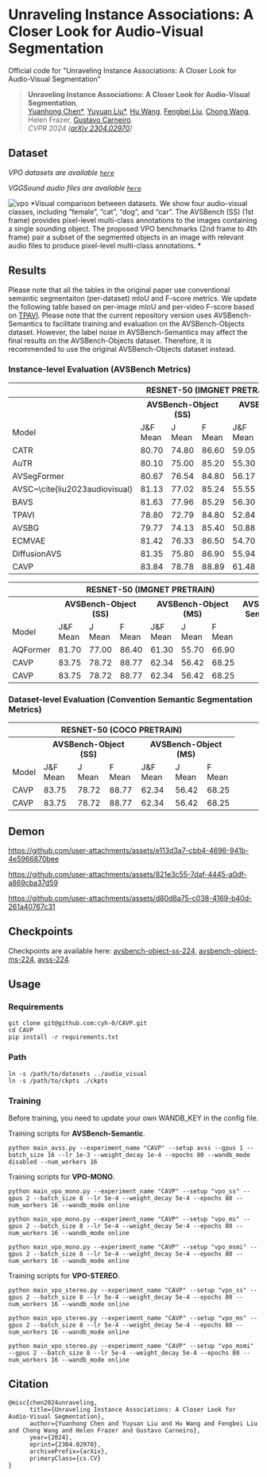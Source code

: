 # Unraveling Instance Associations: A Closer Look for Audio-Visual Segmentation
Official code for "Unraveling Instance Associations: A Closer Look for Audio-Visual Segmentation"

> **Unraveling Instance Associations: A Closer Look for Audio-Visual Segmentation**,<br />
> [Yuanhong Chen*](https://scholar.google.com/citations?user=PiWKAx0AAAAJ&hl=en&oi=ao), [Yuyuan Liu*](https://scholar.google.com/citations?user=SibDXFQAAAAJ&hl=zh-CN), [Hu Wang](https://huwang01.github.io/), [Fengbei Liu](https://fbladl.github.io/), [Chong Wang](https://scholar.google.com/citations?user=IWcTej4AAAAJ&hl=en&oi=ao), Helen Frazer, [Gustavo Carneiro](https://www.surrey.ac.uk/people/gustavo-carneiro).            
> *CVPR 2024 ([arXiv 2304.02970](https://arxiv.org/abs/2304.02970))*

<!-- This work presents VPO and CAVP -->
## Dataset
*VPO datasets are available [`here`](https://drive.google.com/file/d/12jq7-Ke09ZPoUI1od44q97DNLrThoHc3/view?usp=sharing)*

*VGGSound audio files are available [`here`](https://drive.google.com/file/d/1-OB3E9qbanfvZGbxvmRL05hsxwD0YOPq/view?usp=sharing)*

![vpo](./figs/avs_vpo_dataset.png)
*Visual comparison between datasets. We show four audio-visual classes, including “female”, “cat”, “dog”, and “car”. The AVSBench (SS) (1st frame) provides pixel-level multi-class annotations to the images containing a single sounding object.  The proposed VPO benchmarks (2nd frame to 4th frame) pair a subset of the segmented objects in an image with relevant audio files to produce pixel-level multi-class annotations.
*

## Results

Please note that all the tables in the original paper use conventional semantic segmentaiton (per-dataset) mIoU and F-score metrics. We update the following table based on per-image mIoU and per-video F-score based on [TPAVI](https://github.com/OpenNLPLab/AVSBench). Please note that the current repository version uses AVSBench-Semantics to facilitate training and evaluation on the AVSBench-Objects dataset. However, the label noise in AVSBench-Semantics may affect the final results on the AVSBench-Objects dataset. Therefore, it is recommended to use the original AVSBench-Objects dataset instead.

<!-- <tr>
<th></th>
<th colspan="3" style="text-align:center;">AVSBench-Object (SS)</th>
<th colspan="3" style="text-align:center;">AVSBench-Object (MS)</th>
<th colspan="3" style="text-align:center;">AVSBench-Semantics</th>
</tr> -->

### Instance-level Evaluation (AVSBench Metrics)
<table>
  <tr>
      <th colspan="10" style="text-align:center;">RESNET-50 (IMGNET PRETRAIN)</th>
  </tr>
  <tr>
    <th></th>
    <th colspan="3" style="text-align:center;">AVSBench-Object (SS)</th>
    <th colspan="3" style="text-align:center;">AVSBench-Object (MS)</th>
    <th colspan="3" style="text-align:center;">AVSBench-Semantics</th>
  </tr>
    <tr>
        <td>Model</td>
        <td>J&amp;F Mean</td>
        <td>J Mean</td>
        <td>F Mean</td>
        <td>J&amp;F Mean</td>
        <td>J Mean</td>
        <td>F Mean</td>
        <td>J&amp;F Mean</td>
        <td>J Mean</td>
        <td>F Mean</td>
    </tr>
    <tr>
        <td>CATR</td>
        <td>80.70</td>
        <td>74.80</td>
        <td>86.60</td>
        <td>59.05</td>
        <td>52.80</td>
        <td>65.30</td>
        <td>-</td>
        <td>-</td>
        <td>-</td>
    </tr>
    <tr>
        <td>AuTR</td>
        <td>80.10</td>
        <td>75.00</td>
        <td>85.20</td>
        <td>55.30</td>
        <td>49.40</td>
        <td>61.20</td>
        <td>-</td>
        <td>-</td>
        <td>-</td>
    </tr>
    <tr>
        <td>AVSegFormer</td>
        <td>80.67</td>
        <td>76.54</td>
        <td>84.80</td>
        <td>56.17</td>
        <td>49.53</td>
        <td>62.80</td>
        <td>27.12</td>
        <td>24.93</td>
        <td>29.30</td>
    </tr>
    <tr>
        <td>AVSC~\cite{liu2023audiovisual}</td>
        <td>81.13</td>
        <td>77.02</td>
        <td>85.24</td>
        <td>55.55</td>
        <td>49.58</td>
        <td>61.51</td>
        <td>-</td>
        <td>-</td>
        <td>-</td>
    </tr>
    <tr>
        <td>BAVS</td>
        <td>81.63</td>
        <td>77.96</td>
        <td>85.29</td>
        <td>56.30</td>
        <td>50.23</td>
        <td>62.37</td>
        <td>27.16</td>
        <td>24.68</td>
        <td>29.63</td>
    </tr>
    <tr>
        <td>TPAVI</td>
        <td>78.80</td>
        <td>72.79</td>
        <td>84.80</td>
        <td>52.84</td>
        <td>47.88</td>
        <td>57.80</td>
        <td>22.69</td>
        <td>20.18</td>
        <td>25.20</td>
    </tr>
    <tr>
        <td>AVSBG</td>
        <td>79.77</td>
        <td>74.13</td>
        <td>85.40</td>
        <td>50.88</td>
        <td>44.95</td>
        <td>56.80</td>
        <td>-</td>
        <td>-</td>
        <td>-</td>
    </tr>
    <tr>
        <td>ECMVAE</td>
        <td>81.42</td>
        <td>76.33</td>
        <td>86.50</td>
        <td>54.70</td>
        <td>48.69</td>
        <td>60.70</td>
        <td>-</td>
        <td>-</td>
        <td>-</td>
    </tr>
    <tr>
        <td>DiffusionAVS</td>
        <td>81.35</td>
        <td>75.80</td>
        <td>86.90</td>
        <td>55.94</td>
        <td>49.77</td>
        <td>62.10</td>
        <td>-</td>
        <td>-</td>
        <td>-</td>
    </tr>
    <tr>
        <td>CAVP</td>
        <td>83.84</td>
        <td>78.78</td>
        <td>88.89</td>
        <td>61.48</td>
        <td>55.82</td>
        <td>67.14</td>
        <td>32.83</td>
        <td>30.37</td>
        <td>35.29</td>
    </tr>
</table>

<table>
  <tr>
      <th colspan="10" style="text-align:center;">RESNET-50 (IMGNET PRETRAIN)</th>
  </tr>
  <tr>
    <th></th>
    <th colspan="3" style="text-align:center;">AVSBench-Object (SS)</th>
    <th colspan="3" style="text-align:center;">AVSBench-Object (MS)</th>
    <th colspan="3" style="text-align:center;">AVSBench-Semantics</th>
  </tr>
    <tr>
        <td>Model</td>
        <td>J&amp;F Mean</td>
        <td>J Mean</td>
        <td>F Mean</td>
        <td>J&amp;F Mean</td>
        <td>J Mean</td>
        <td>F Mean</td>
    </tr>
    <tr>
        <td>AQFormer</td>
        <td>81.70</td>
        <td>77.00</td>
        <td>86.40</td>
        <td>61.30</td>
        <td>55.70</td>
        <td>66.90</td>
    </tr>
        <tr>
        <td>CAVP</td>
        <td>83.75</td>
        <td>78.72</td>
        <td>88.77</td>
        <td>62.34</td>
        <td>56.42</td>
        <td>68.25</td>
    </tr>    
    <tr>
        <td>CAVP</td>
        <td>83.75</td>
        <td>78.72</td>
        <td>88.77</td>
        <td>62.34</td>
        <td>56.42</td>
        <td>68.25</td>
        <td></td>
        <td></td>
        <td></td>
    </tr>
</table>


### Dataset-level Evaluation (Convention Semantic Segmentation Metrics)
<table>
  <tr>
      <th colspan="7" style="text-align:center;">RESNET-50 (COCO PRETRAIN)</th>
  </tr>
  <tr>
    <th></th>
    <th colspan="3" style="text-align:center;">AVSBench-Object (SS)</th>
    <th colspan="3" style="text-align:center;">AVSBench-Object (MS)</th>
  </tr>
    <tr>
        <td>Model</td>
        <td>J&amp;F Mean</td>
        <td>J Mean</td>
        <td>F Mean</td>
        <td>J&amp;F Mean</td>
        <td>J Mean</td>
        <td>F Mean</td>
    </tr>
    <tr>
        <td>CAVP</td>
        <td>83.75</td>
        <td>78.72</td>
        <td>88.77</td>
        <td>62.34</td>
        <td>56.42</td>
        <td>68.25</td>
    </tr>    
    <tr>
        <td>CAVP</td>
        <td>83.75</td>
        <td>78.72</td>
        <td>88.77</td>
        <td>62.34</td>
        <td>56.42</td>
        <td>68.25</td>
        <td></td>
        <td></td>
        <td></td>
    </tr>
</table>



## Demon

https://github.com/user-attachments/assets/e113d3a7-cbb4-4696-941b-4e5966870bee

https://github.com/user-attachments/assets/821e3c55-7daf-4445-a0df-a869cba37d59

https://github.com/user-attachments/assets/d80d8a75-c038-4169-b40d-261a40767c31


## Checkpoints
Checkpoints are available here:
[avsbench-object-ss-224](https://drive.google.com/file/d/1JDC8jDj4iQT5qeJ_8Xt4zP3oWS-q5Hel/view?usp=drive_link), 
[avsbench-object-ms-224](https://drive.google.com/file/d/1SSMTRDjgkaIgYx8ETpk3sE1dcUe1O5js/view?usp=drive_link), 
[avss-224](https://drive.google.com/file/d/1DwVw_NtDv23QacpNvKlabWSnnPy25xfr/view?usp=drive_link).


## Usage
### Requirements
```
git clone git@github.com:cyh-0/CAVP.git
cd CAVP
pip install -r requirements.txt
```
### Path
```
ln -s /path/to/datasets ../audio_visual
ln -s /path/to/ckpts ./ckpts
```

### Training
Before training, you need to update your own WANDB_KEY in the config file.


Training scripts for **AVSBench-Semantic**. 
```
python main_avss.py --experiment_name "CAVP" --setup avss --gpus 1 --batch_size 16 --lr 1e-3 --weight_decay 1e-4 --epochs 80 --wandb_mode disabled --num_workers 16
```

Training scripts for **VPO-MONO**. 
```
python main_vpo_mono.py --experiment_name "CAVP" --setup "vpo_ss" --gpus 2 --batch_size 8 --lr 5e-4 --weight_decay 5e-4 --epochs 80 --num_workers 16 --wandb_mode online

python main_vpo_mono.py --experiment_name "CAVP" --setup "vpo_ms" --gpus 2 --batch_size 8 --lr 5e-4 --weight_decay 5e-4 --epochs 80 --num_workers 16 --wandb_mode online

python main_vpo_mono.py --experiment_name "CAVP" --setup "vpo_msmi" --gpus 2 --batch_size 8 --lr 5e-4 --weight_decay 5e-4 --epochs 80 --num_workers 16 --wandb_mode online
```

Training scripts for **VPO-STEREO**. 
```
python main_vpo_stereo.py --experiment_name "CAVP" --setup "vpo_ss" --gpus 2 --batch_size 8 --lr 5e-4 --weight_decay 5e-4 --epochs 80 --num_workers 16 --wandb_mode online

python main_vpo_stereo.py --experiment_name "CAVP" --setup "vpo_ms" --gpus 2 --batch_size 8 --lr 5e-4 --weight_decay 5e-4 --epochs 80 --num_workers 16 --wandb_mode online

python main_vpo_stereo.py --experiment_name "CAVP" --setup "vpo_msmi" --gpus 2 --batch_size 8 --lr 5e-4 --weight_decay 5e-4 --epochs 80 --num_workers 16 --wandb_mode online
```




## Citation
```
@misc{chen2024unraveling,
      title={Unraveling Instance Associations: A Closer Look for Audio-Visual Segmentation}, 
      author={Yuanhong Chen and Yuyuan Liu and Hu Wang and Fengbei Liu and Chong Wang and Helen Frazer and Gustavo Carneiro},
      year={2024},
      eprint={2304.02970},
      archivePrefix={arXiv},
      primaryClass={cs.CV}
}
```
